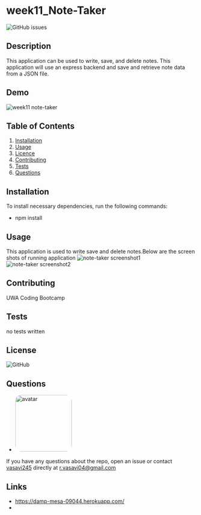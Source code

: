 # week11_Note-Taker
 ![GitHub issues](https://img.shields.io/github/issues/vasavi245/week11_Note-Taker)
  ## Description
  This application can be used to write, save, and delete notes. This application will use an express backend and save and retrieve note data from a JSON file.
 ## Demo
![week11 note-taker](https://user-images.githubusercontent.com/58574509/80931555-2ffb8600-8ded-11ea-9b95-3d79d59a2cc4.gif)
  ## Table of Contents
  1. [Installation](#Installation)
  2. [Usage](#Usage)
  3. [Licence](#License)
  4. [Contributing](#Contributing)
  5. [Tests](#Tests)
  6. [Questions](#Questions)
  ## Installation
  To install necessary dependencies, run the following commands:
  * npm install 
  ## Usage
  This application is used to write save and delete notes.Below are the screen shots of running application
  ![note-taker screenshot1](https://user-images.githubusercontent.com/58574509/80931724-448c4e00-8dee-11ea-9eec-7a4f48eddfb8.PNG)
  ![note-taker screenshot2](https://user-images.githubusercontent.com/58574509/80931742-6259b300-8dee-11ea-9561-4eaa10558ee4.PNG)
  ## Contributing
  UWA Coding Bootcamp 
  ## Tests  
  no tests written
  ## License
 ![GitHub](https://img.shields.io/github/license/vasavi245/week9_Readme_Generator?style=plastic)
  ## Questions
  * <img src="https://avatars0.githubusercontent.com/u/58574509?v=4" alt="avatar" style="border-radius: 16px" width="150" />
  If you have any questions about the repo, open an issue or contact [vasavi245](https://api.github.com/users/vasavi245) directly at r.vasavi04@gmail.com
  ## Links
* https://damp-mesa-09044.herokuapp.com/
* 
